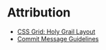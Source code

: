 # Attribution

- [CSS Grid: Holy Grail Layout](https://www.digitalocean.com/community/tutorials/css-css-grid-holy-grail-layout)
- [Commit Message Guidelines](https://gist.github.com/robertpainsi/b632364184e70900af4ab688decf6f53)